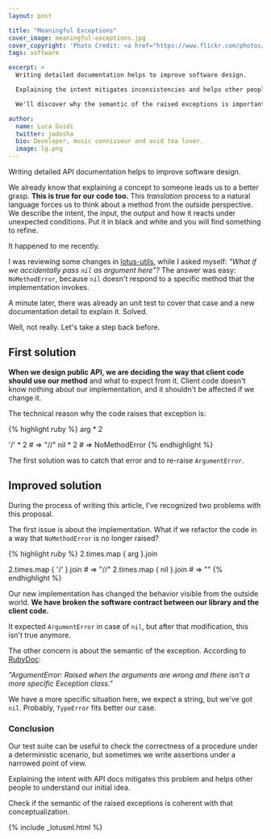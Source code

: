 ```yaml
---
layout: post

title: "Meaningful Exceptions"
cover_image: meaningful-exceptions.jpg
cover_copyright: 'Photo Credit: <a href="https://www.flickr.com/photos/16377475@N00/42391997/">simpologist</a> via <a href="http://compfight.com">Compfight</a> <a href="https://creativecommons.org/licenses/by-nc/2.0/">cc</a>'
tags: software

excerpt: >
  Writing detailed documentation helps to improve software design.

  Explaining the intent mitigates inconsistencies and helps other people to understand our initial idea.

  We'll discover why the semantic of the raised exceptions is important to write solid API interfaces.

author:
  name: Luca Guidi
  twitter: jodosha
  bio: Developer, music connisseur and avid tea lover.
  image: lg.png
---
```


Writing detailed API documentation helps to improve software design.

We already know that explaining a concept to someone leads us to a better grasp. **This is true for our code too.**
This _translation_ process to a natural language forces us to think about a method from the outside perspective.
We describe the intent, the input, the output and how it reacts under unexpected conditions.
Put it in black and white and you will find something to refine.

It happened to me recently.

I was reviewing some changes in [lotus-utils](http://rubygems.org/gems/lotus-utils), while I asked myself: _"What if we accidentally pass `nil` as argument here"?_
The answer was easy: `NoMethodError`, because `nil` doesn't respond to a specific method that the implementation invokes.

A minute later, there was already an unit test to cover that case and a new documentation detail to explain it. Solved.

Well, not really. Let's take a step back before.

## First solution

**When we design public API, we are deciding the way that client code should use our method** and what to expect from it.
Client code doesn't know nothing about our implementation, and it shouldn't be affected if we change it.

The technical reason why the code raises that exception  is:

{% highlight ruby %}
arg * 2

'/' * 2 # => "//"
nil * 2 # => NoMethodError
{% endhighlight %}

The first solution was to catch that error and to re-raise `ArgumentError`.

## Improved solution

During the process of writing this article, I've recognized two problems with this proposal.

The first issue is about the implementation.
What if we refactor the code in a way that `NoMethodError` is no longer raised?

{% highlight ruby %}
2.times.map { arg }.join

2.times.map { '/' }.join # => "//"
2.times.map { nil }.join # => ""
{% endhighlight %}

Our new implementation has changed the behavior visible from the outside world.
**We have broken the software contract between our library and the client code.**

It expected `ArgumentError` in case of `nil`, but after that modification, this isn't true anymore.

The other concern is about the semantic of the exception.
According to [RubyDoc](http://www.ruby-doc.org/core/ArgumentError.html):

_"ArgumentError: Raised when the arguments are wrong and there isn't a more specific Exception class."_

We have a more specific situation here, we expect a string, but we've got `nil`.
Probably, `TypeError` fits better our case.

### Conclusion

Our test suite can be useful to check the correctness of a procedure under a deterministic scenario, but sometimes we write assertions under a narrowed point of view.

Explaining the intent with API docs mitigates this problem and helps other people to understand our initial idea.

Check if the semantic of the raised exceptions is coherent with that conceptualization.

{% include _lotusml.html %}
